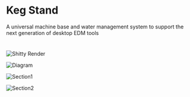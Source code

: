 # Keg Stand
A universal machine base and water management system to support the next generation of desktop EDM tools
#
![Shitty Render](https://github.com/alextreseder/KegStand/blob/master/images/kegstand_render_mid.png)

![Diagram](https://github.com/alextreseder/KegStand/blob/master/images/kegstand_diagram.PNG)

![Section1](https://github.com/alextreseder/KegStand/blob/master/images/kegstand_section_front_wkeg.PNG)

![Section2](https://github.com/alextreseder/KegStand/blob/master/images/kegstand_section_side_wkeg.PNG)
